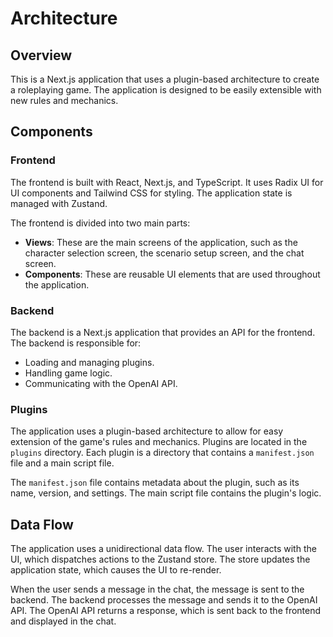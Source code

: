 # Architecture

## Overview

This is a Next.js application that uses a plugin-based architecture to create a roleplaying game. The application is designed to be easily extensible with new rules and mechanics.

## Components

### Frontend

The frontend is built with React, Next.js, and TypeScript. It uses Radix UI for UI components and Tailwind CSS for styling. The application state is managed with Zustand.

The frontend is divided into two main parts:

*   **Views**: These are the main screens of the application, such as the character selection screen, the scenario setup screen, and the chat screen.
*   **Components**: These are reusable UI elements that are used throughout the application.

### Backend

The backend is a Next.js application that provides an API for the frontend. The backend is responsible for:

*   Loading and managing plugins.
*   Handling game logic.
*   Communicating with the OpenAI API.

### Plugins

The application uses a plugin-based architecture to allow for easy extension of the game's rules and mechanics. Plugins are located in the `plugins` directory. Each plugin is a directory that contains a `manifest.json` file and a main script file.

The `manifest.json` file contains metadata about the plugin, such as its name, version, and settings. The main script file contains the plugin's logic.

## Data Flow

The application uses a unidirectional data flow. The user interacts with the UI, which dispatches actions to the Zustand store. The store updates the application state, which causes the UI to re-render.

When the user sends a message in the chat, the message is sent to the backend. The backend processes the message and sends it to the OpenAI API. The OpenAI API returns a response, which is sent back to the frontend and displayed in the chat.